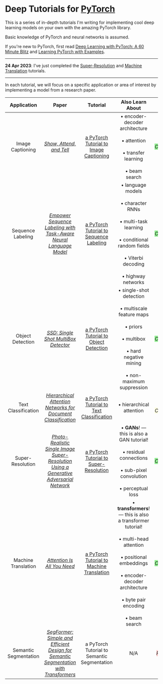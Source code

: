 # Deep Tutorials for [PyTorch](https://pytorch.org)

This is a series of in-depth tutorials I'm writing for implementing cool deep learning models on your own with the amazing PyTorch library. 

Basic knowledge of PyTorch and neural networks is assumed.

If you're new to PyTorch, first read [Deep Learning with PyTorch: A 60 Minute Blitz](https://pytorch.org/tutorials/beginner/deep_learning_60min_blitz.html) and [Learning PyTorch with Examples](https://pytorch.org/tutorials/beginner/pytorch_with_examples.html).

---

**24 Apr 2023**: I've just completed the [Super-Resolution](https://github.com/sgrvinod/a-PyTorch-Tutorial-to-Super-Resolution) and [Machine Translation](https://github.com/sgrvinod/a-PyTorch-Tutorial-to-Machine-Translation) tutorials.

---

In each tutorial, we will focus on a specific application or area of interest by implementing a model from a research paper. 

Application | Paper | Tutorial | Also Learn About | Status
:---: | :---: | :---: | :---: | :---:
Image Captioning | [_Show, Attend, and Tell_](https://arxiv.org/abs/1502.03044) | [a PyTorch Tutorial to Image Captioning](https://github.com/sgrvinod/a-PyTorch-Tutorial-to-Image-Captioning) | &bull; encoder-decoder architecture<br/><br/>&bull; attention <br/><br/>&bull; transfer learning <br/><br/>&bull; beam search | <span style="background-color: #90ee90">*Complete*</span>
Sequence Labeling | [_Empower Sequence Labeling with Task-Aware Neural Language Model_](https://arxiv.org/abs/1709.04109) | [a PyTorch Tutorial to Sequence Labeling](https://github.com/sgrvinod/a-PyTorch-Tutorial-to-Sequence-Labeling) | &bull; language models<br/><br/>&bull; character RNNs <br/><br/>&bull; multi-task learning <br/><br/>&bull; conditional random fields <br/><br/>&bull; Viterbi decoding <br/><br/>&bull; highway networks | <span style="background-color: #90ee90">*Complete*</span>
Object Detection | [_SSD: Single Shot MultiBox Detector_](https://arxiv.org/abs/1512.02325) | [a PyTorch Tutorial to Object Detection](https://github.com/sgrvinod/a-PyTorch-Tutorial-to-Object-Detection) | &bull; single-shot detection<br/><br/>&bull; multiscale feature maps <br/><br/>&bull; priors <br/><br/>&bull; multibox <br/><br/>&bull; hard negative mining <br/><br/>&bull; non-maximum suppression | <span style="background-color: #90ee90">*Complete*</span>
Text Classification | [_Hierarchical Attention Networks for Document Classification_](https://www.semanticscholar.org/paper/Hierarchical-Attention-Networks-for-Document-Yang-Yang/1967ad3ac8a598adc6929e9e6b9682734f789427) | [a PyTorch Tutorial to Text Classification](https://github.com/sgrvinod/a-PyTorch-Tutorial-to-Text-Classification) | &bull; hierarchical attention | <span style="background-color: #ffffe0">*Code Complete*</span>
Super-Resolution | [_Photo-Realistic Single Image Super-Resolution Using a Generative Adversarial Network_](https://arxiv.org/abs/1609.04802) | [a PyTorch Tutorial to Super-Resolution](https://github.com/sgrvinod/a-PyTorch-Tutorial-to-Super-Resolution) | &bull; **GANs**! — this is also a GAN tutorial! <br/><br/>&bull; residual connections <br/><br/>&bull; sub-pixel convolution <br/><br/>&bull; perceptual loss | <span style="background-color: #90ee90">*Complete*</span>
Machine Translation | [_Attention Is All You Need_](https://arxiv.org/abs/1706.03762) | [a PyTorch Tutorial to Machine Translation](https://github.com/sgrvinod/a-PyTorch-Tutorial-to-Machine-Translation) | &bull; **transformers**! — this is also a transformer tutorial! <br/><br/>&bull; multi-head attention <br/><br/>&bull; positional embeddings <br/><br/>&bull; encoder-decoder architecture <br/><br/>&bull; byte pair encoding <br/><br/>&bull; beam search | <span style="background-color: #90ee90">*Complete*</span>
Semantic Segmentation | [_SegFormer: Simple and Efficient Design for Semantic Segmentation with Transformers_](https://arxiv.org/abs/2105.15203) | a PyTorch Tutorial to Semantic Segmentation | N/A | <span style="background-color: #ffcccb">*Planned*</span>


